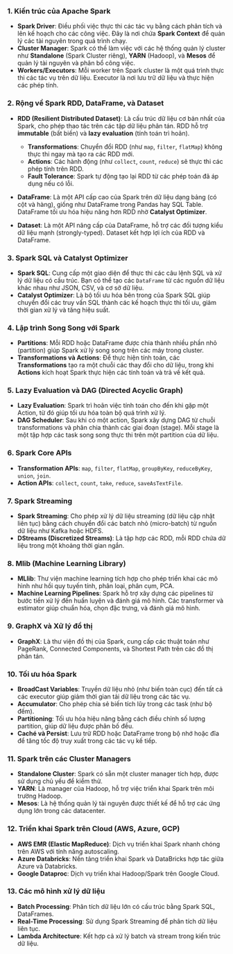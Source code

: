 
### 1. **Kiến trúc của Apache Spark**

   - **Spark Driver**: Điều phối việc thực thi các tác vụ bằng cách phân tích và lên kế hoạch cho các công việc. Đây là nơi chứa **Spark Context** để quản lý các tài nguyên trong quá trình chạy.
   - **Cluster Manager**: Spark có thể làm việc với các hệ thống quản lý cluster như **Standalone** (Spark Cluster riêng), **YARN** (Hadoop), và **Mesos** để quản lý tài nguyên và phân bổ công việc.
   - **Workers/Executors**: Mỗi worker trên Spark cluster là một quá trình thực thi các tác vụ trên dữ liệu. Executor là nơi lưu trữ dữ liệu và thực hiện các phép tính.

### 2. **Rộng về Spark RDD, DataFrame, và Dataset**

   - **RDD (Resilient Distributed Dataset)**: Là cấu trúc dữ liệu cơ bản nhất của Spark, cho phép thao tác trên các tập dữ liệu phân tán. RDD hỗ trợ **immutable** (bất biến) và **lazy evaluation** (tính toán trì hoãn).
     - **Transformations**: Chuyển đổi RDD (như `map`, `filter`, `flatMap`) không thực thi ngay mà tạo ra các RDD mới.
     - **Actions**: Các hành động (như `collect`, `count`, `reduce`) sẽ thực thi các phép tính trên RDD.
     - **Fault Tolerance**: Spark tự động tạo lại RDD từ các phép toán đã áp dụng nếu có lỗi.

   - **DataFrame**: Là một API cấp cao của Spark trên dữ liệu dạng bảng (có cột và hàng), giống như DataFrame trong Pandas hay SQL Table. DataFrame tối ưu hóa hiệu năng hơn RDD nhờ **Catalyst Optimizer**.
   - **Dataset**: Là một API nâng cấp của DataFrame, hỗ trợ các đối tượng kiểu dữ liệu mạnh (strongly-typed). Dataset kết hợp lợi ích của RDD và DataFrame.

### 3. **Spark SQL và Catalyst Optimizer**

   - **Spark SQL**: Cung cấp một giao diện để thực thi các câu lệnh SQL và xử lý dữ liệu có cấu trúc. Bạn có thể tạo các `DataFrame` từ các nguồn dữ liệu khác nhau như JSON, CSV, và cơ sở dữ liệu.
   - **Catalyst Optimizer**: Là bộ tối ưu hóa bên trong của Spark SQL giúp chuyển đổi các truy vấn SQL thành các kế hoạch thực thi tối ưu, giảm thời gian xử lý và tăng hiệu suất.

### 4. **Lập trình Song Song với Spark**

   - **Partitions**: Mỗi RDD hoặc DataFrame được chia thành nhiều phần nhỏ (partition) giúp Spark xử lý song song trên các máy trong cluster.
   - **Transformations và Actions**: Để thực hiện tính toán, các **Transformations** tạo ra một chuỗi các thay đổi cho dữ liệu, trong khi **Actions** kích hoạt Spark thực hiện các tính toán và trả về kết quả.

### 5. **Lazy Evaluation và DAG (Directed Acyclic Graph)**

   - **Lazy Evaluation**: Spark trì hoãn việc tính toán cho đến khi gặp một Action, từ đó giúp tối ưu hóa toàn bộ quá trình xử lý.
   - **DAG Scheduler**: Sau khi có một action, Spark xây dựng DAG từ chuỗi transformations và phân chia thành các giai đoạn (stage). Mỗi stage là một tập hợp các task song song thực thi trên một partition của dữ liệu.

### 6. **Spark Core APIs**

   - **Transformation APIs**: `map`, `filter`, `flatMap`, `groupByKey`, `reduceByKey`, `union`, `join`.
   - **Action APIs**: `collect`, `count`, `take`, `reduce`, `saveAsTextFile`.

### 7. **Spark Streaming**

   - **Spark Streaming**: Cho phép xử lý dữ liệu streaming (dữ liệu cập nhật liên tục) bằng cách chuyển đổi các batch nhỏ (micro-batch) từ nguồn dữ liệu như Kafka hoặc HDFS.
   - **DStreams (Discretized Streams)**: Là tập hợp các RDD, mỗi RDD chứa dữ liệu trong một khoảng thời gian ngắn.

### 8. **Mlib (Machine Learning Library)**

   - **MLlib**: Thư viện machine learning tích hợp cho phép triển khai các mô hình như hồi quy tuyến tính, phân loại, phân cụm, PCA.
   - **Machine Learning Pipelines**: Spark hỗ trợ xây dựng các pipelines từ bước tiền xử lý đến huấn luyện và đánh giá mô hình. Các transformer và estimator giúp chuẩn hóa, chọn đặc trưng, và đánh giá mô hình.

### 9. **GraphX và Xử lý đồ thị**

   - **GraphX**: Là thư viện đồ thị của Spark, cung cấp các thuật toán như PageRank, Connected Components, và Shortest Path trên các đồ thị phân tán.

### 10. **Tối ưu hóa Spark**

   - **BroadCast Variables**: Truyền dữ liệu nhỏ (như biến toàn cục) đến tất cả các executor giúp giảm thời gian tải dữ liệu trong các tác vụ.
   - **Accumulator**: Cho phép chia sẻ biến tích lũy trong các task (như bộ đếm).
   - **Partitioning**: Tối ưu hóa hiệu năng bằng cách điều chỉnh số lượng partition, giúp dữ liệu được phân bố đều.
   - **Caché và Persist**: Lưu trữ RDD hoặc DataFrame trong bộ nhớ hoặc đĩa để tăng tốc độ truy xuất trong các tác vụ kế tiếp.

### 11. **Spark trên các Cluster Managers**

   - **Standalone Cluster**: Spark có sẵn một cluster manager tích hợp, được sử dụng chủ yếu để kiểm thử.
   - **YARN**: Là manager của Hadoop, hỗ trợ việc triển khai Spark trên môi trường Hadoop.
   - **Mesos**: Là hệ thống quản lý tài nguyên được thiết kế để hỗ trợ các ứng dụng lớn trong các datacenter.

### 12. **Triển khai Spark trên Cloud (AWS, Azure, GCP)**

   - **AWS EMR (Elastic MapReduce)**: Dịch vụ triển khai Spark nhanh chóng trên AWS với tính năng autoscaling.
   - **Azure Databricks**: Nền tảng triển khai Spark và DataBricks hợp tác giữa Azure và Databricks.
   - **Google Dataproc**: Dịch vụ triển khai Hadoop/Spark trên Google Cloud.

### 13. **Các mô hình xử lý dữ liệu**

   - **Batch Processing**: Phân tích dữ liệu lớn có cấu trúc bằng Spark SQL, DataFrames.
   - **Real-Time Processing**: Sử dụng Spark Streaming để phân tích dữ liệu liên tục.
   - **Lambda Architecture**: Kết hợp cả xử lý batch và stream trong kiến trúc dữ liệu.
